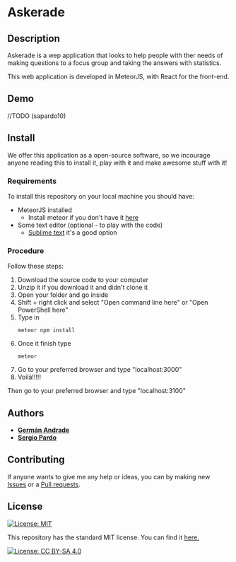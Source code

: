 # Askerade

## Description

Askerade is a wep application that looks to help people with ther needs of
making questions to a focus group and taking the answers with statistics.

This web application is developed in MeteorJS, with React for the front-end.

## Demo
//TODO (sapardo10)

## Install

We offer this application as a open-source software, so we incourage anyone
reading this to install it, play with it and make awesome stuff with it!

### Requirements
To install this repository on your local machine you should have:
* MeteorJS installed
  * Install meteor if you don't have it [here](https://www.meteor.com/install)
* Some text editor (optional - to play with the code)
  * [Sublime text](https://www.sublimetext.com/3) it's a good option

### Procedure
Follow these steps:

1. Download the source code to your computer
2. Unzip it if you download it and didn't clone it
3. Open your folder and go inside
4. Shift + right click and select "Open command line here" or "Open PowerShell here"
5. Type in 
	```
	meteor npm install
	```
6. Once it finish type
	```
	meteor
	```
7. Go to your preferred browser and type "localhost:3000"
8. Voilà!!!!!

Then go to your preferred browser and type "localhost:3100"
## Authors
* [__Germán Andrade__](https://github.com/gcandrade10)
* [__Sergio Pardo__](https://github.com/sapardo10)


## Contributing
If anyone wants to give me any help or ideas, you can by making new [Issues](https://github.com/gcandrade10/barter-it/issues) or a [Pull requests](https://github.com/gcandrade10/barter-it/pulls).

## License
[![License: MIT](https://img.shields.io/badge/License-MIT-yellow.svg)](https://opensource.org/licenses/MIT)

This repository has the standard MIT license. You can find it [here.](https://github.com/sapardo10/askerade/blob/master/LICENSE)

[![License: CC BY-SA 4.0](https://licensebuttons.net/l/by-sa/4.0/80x15.png)](https://creativecommons.org/licenses/by-sa/4.0/)
